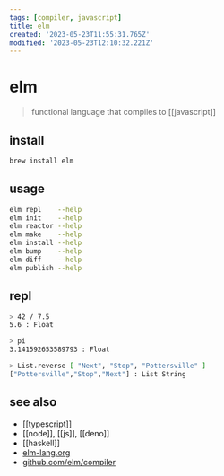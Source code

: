 ```yaml
---
tags: [compiler, javascript]
title: elm
created: '2023-05-23T11:55:31.765Z'
modified: '2023-05-23T12:10:32.221Z'
---
```


# elm

> functional language that compiles to [[javascript]]

## install

```sh
brew install elm
```

## usage

```sh
elm repl    --help
elm init    --help
elm reactor --help
elm make    --help
elm install --help
elm bump    --help
elm diff    --help
elm publish --help
```

## repl

```sh
> 42 / 7.5
5.6 : Float

> pi
3.141592653589793 : Float

> List.reverse [ "Next", "Stop", "Pottersville" ]
["Pottersville","Stop","Next"] : List String
```

## see also

- [[typescript]]
- [[node]], [[js]], [[deno]]
- [[haskell]]
- [elm-lang.org](https://elm-lang.org/)
- [github.com/elm/compiler](https://github.com/elm/compiler)
